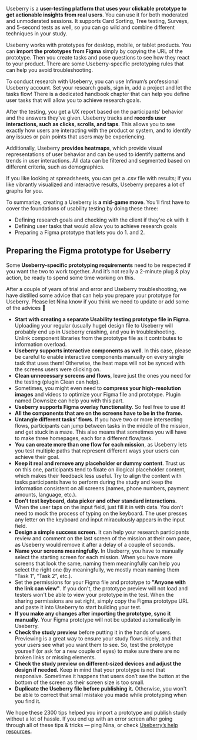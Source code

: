 Useberry is a **user-testing platform that uses your clickable prototype to get actionable insights from real users**. You can use it for both moderated and unmoderated sessions. It supports Card Sorting, Tree testing, Surveys, and 5-second tests as well, so you can go wild and combine different techniques in your study.

Useberry works with prototypes for desktop, mobile, or tablet products. You can **import the prototypes from Figma** simply by copying the URL of the prototype. Then you create tasks and pose questions to see how they react to your product. There are some Useberry-specific prototyping rules that can help you avoid troubleshooting. 

To conduct research with Useberry, you can use Infinum’s professional Useberry account. Set your research goals, sign in, add a project and let the tasks flow! There is a dedicated handbook chapter that can help you define user tasks that will allow you to achieve research goals.

After the testing, you get a UX report based on the participants' behavior and the answers they've given. Useberry tracks and **records user interactions, such as clicks, scrolls, and taps**. This allows you to see exactly how users are interacting with the product or system, and to identify any issues or pain points that users may be experiencing. 

Additionally, Useberry **provides heatmaps**, which provide visual representations of user behavior and can be used to identify patterns and trends in user interactions. All data can be filtered and segmented based on different criteria, such as demographics.

If you like looking at spreadsheets, you can get a .csv file with results; if you like vibrantly visualized and interactive results, Useberry prepares a lot of graphs for you.

To summarize, creating a Useberry is **a mid-game move**. You'll first have to cover the foundations of usability testing by doing these three:

- Defining research goals and checking with the client if they're ok with it
- Defining user tasks that would allow you to achieve research goals
- Preparing a Figma prototype that lets you do 1. and 2.

## Preparing the Figma prototype for Useberry

Some **Useberry-specific prototyping requirements** need to be respected if you want the two to work together. And it’s not really a 2-minute plug & play action, be ready to spend some time working on this. 

After a couple of years of trial and error and Useberry troubleshooting, we have distilled some advice that can help you prepare your prototype for Useberry. Please let Nina know if you think we need to update or add some of the advices 🙂

- **Start with creating a separate Usability testing prototype file in Figma**. Uploading your regular (usually huge) design file to Useberry will probably end up in Useberry crashing, and you in troubleshooting. Unlink component libraries from the prototype file as it contributes to information overload.
- **Useberry supports interactive components as well**. In this case, please be careful to enable interactive components manually on every single task that uses them! Otherwise, the heat maps will not be synced with the screens users were clicking on.
- **Clean unnecessary screens and flows**, leave just the ones you need for the testing (plugin Clean can help).
- Sometimes, you might even need to **compress your high-resolution images** and videos to optimize your Figma file and prototype. Plugin named Downsize can help you with this part.
- **Useberry supports Figma overlay functionality**. So feel free to use it!
- **All the components that are on the screens have to be in the frame.**
- **Untangle different tasks’ flows**. If you have two or more intersecting flows, participants can jump between tasks in the middle of the mission, and get stuck in a maze. This also means that sometimes you will have to make three homepages, each for a different flow/task. 
- **You can create more than one flow for each mission**, as Useberry lets you test multiple paths that represent different ways your users can achieve their goal. 
- **Keep it real and remove any placeholder or dummy content**. Trust us on this one, participants tend to fixate on illogical placeholder content, which makes their feedback less useful. Try to align the content with tasks participants have to perform during the study and keep the information consistent on all screens (names, phone numbers, payment amounts, language, etc.). 
- **Don’t test keyboard, data picker and other standard interactions.** When the user taps on the input field, just fill it in with data. You don’t need to mock the process of typing on the keyboard. The user presses any letter on the keyboard and input miraculously appears in the input field.
- **Design a simple success screen.** It can help your research participants review and comment on the last screen of the mission at their own pace, as Useberry would remove it after a delay of a couple of seconds.
- **Name your screens meaningfully.** In Useberry, you have to manually select the starting screen for each mission. When you have more screens that look the same, naming them meaningfully can help you select the right one (by meaningfully, we mostly mean naming them “Task 1”, “Task 2”, etc.).
- Set the permissions for your Figma file and prototype to **"Anyone with the link can view"**. If you don't, the prototype preview will not load and testers won't be able to view your prototype in the test. When the sharing permissions are set right, simply copy the Figma prototype URL and paste it into Useberry to start building your test.
- **If you make any changes after importing the prototype, sync it manually**. Your Figma prototype will not be updated automatically in Useberry. 
- **Check the study preview** before putting it in the hands of users. Previewing is a great way to ensure your study flows nicely, and that your users see what you want them to see. So, test the prototype yourself (or ask for a new couple of eyes) to make sure there are no broken links or missing elements.
- **Check the study preview on different-sized devices and adjust the design if needed.** Keep in mind that your prototype is not that responsive. Sometimes it happens that users don’t see the button at the bottom of the screen as their screen size is too small.
- **Duplicate the Useberry file before publishing it.** Otherwise, you won't be able to correct that small mistake you made while prototyping when you find it. 

We hope these 2300 tips helped you import a prototype and publish study without a lot of hassle. If you end up with an error screen after going through all of these tips & tricks — ping Nina, or check [Useberry’s help resources](https://intercom.help/useberry/en/collections/2582558-figma).


